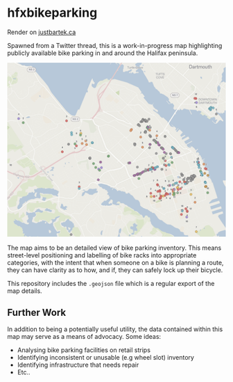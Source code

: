 # hfxbikeparking

Render on [justbartek.ca](https://justbartek.ca/hfxbikeparking/)

Spawned from a Twitter thread, this is a work-in-progress map highlighting
publicly available bike parking in and around the Halifax peninsula.

![Map Preview](./static/preview.png)

The map aims to be an detailed view of bike parking inventory. This means
street-level positioning and labelling of bike racks into appropriate
categories, with the intent that when someone on a bike is planning a route,
they can have clarity as to how, and if, they can safely lock up their bicycle.

This repository includes the `.geojson` file which is a regular export of the
map details.

## Further Work

In addition to being a potentially useful utility, the data contained within
this map may serve as a means of advocacy. Some ideas:

* Analysing bike parking facilities on retail strips
* Identifying inconsistent or unusable (e.g wheel slot) inventory
* Identifying infrastructure that needs repair
* Etc..
